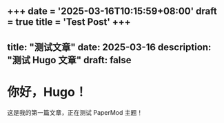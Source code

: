 +++
date = '2025-03-16T10:15:59+08:00'
draft = true
title = 'Test Post'
+++
---
title: "测试文章"
date: 2025-03-16
description: "测试 Hugo 文章"
draft: false
---

# 你好，Hugo！

这是我的第一篇文章，正在测试 PaperMod 主题！
